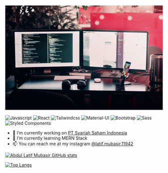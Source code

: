 <!--
**BJ-stack-art/bj-stack-art** is a ✨ _special_ ✨ repository because its `README.md` (this file) appears on your GitHub profile.

Here are some ideas to get you started:

- 🔭 I’m currently working on ...
- 🌱 I’m currently learning ...
- 👯 I’m looking to collaborate on ...
- 🤔 I’m looking for help with ...
- 💬 Ask me about ...
- 📫 How to reach me: ...
- 😄 Pronouns: ...
- ⚡ Fun fact: ...
-->

![Header Image](https://raw.githubusercontent.com/BJ-stack-art/bj-stack-art/main/dekstop.jpg)

<p>
  <img alt="Javascript" src="https://img.shields.io/badge/javascript%20-%23323330.svg?&style=for-the-badge&logo=javascript&logoColor=%23F7DF1E" />
  <img alt="React" src="https://img.shields.io/badge/-React-45b8d8?style=for-the-badge&logo=react&logoColor=white" />
  <img alt="Tailwindcss" src="https://img.shields.io/badge/tailwindcss%20-%2338B2AC.svg?&style=for-the-badge&logo=tailwind-css&logoColor=white"/>
  <img alt="Material-UI" src="https://img.shields.io/badge/material%20ui%20-%230081CB.svg?&style=for-the-badge&logo=material-ui&logoColor=white"/>
  <img alt="Bootstrap" src="https://img.shields.io/badge/bootstrap%20-%23563D7C.svg?&style=for-the-badge&logo=bootstrap&logoColor=white"/>
  <img alt="Sass" src="https://img.shields.io/badge/-Sass-CC6699?style=for-the-badge&logo=sass&logoColor=white" />
  <img alt="Styled Components" src="https://img.shields.io/badge/-Styled_Components-db7092?style=for-the-badge&logo=styled-components&logoColor=white" />
</p>


  - 🔭 I’m currently working on <a href="https://syariahsaham.id">PT Syariah Saham Indonesia</a>
  - 🌱 I’m currently learning MERN Stack
  - 📫 You can reach me at my instagram [@latif.mubasir.11942](https://www.instagram.com/latif.mubasir.11942/)


[![Abdul Latif Mubasir GitHub stats](https://github-readme-stats.vercel.app/api?username=bj-stack-art&show_icons=true&theme=tokyonight&count_private=true)](https://github.com/bj-stack-art/github-readme-stats)

[![Top Langs](https://github-readme-stats.vercel.app/api/top-langs/?username=bj-stack-art&exclude_repo=github-readme-stats,bj-stack-art.github.io&layout=compact&count_private=true)](https://github.com/bj-stack-art/github-readme-stats)


